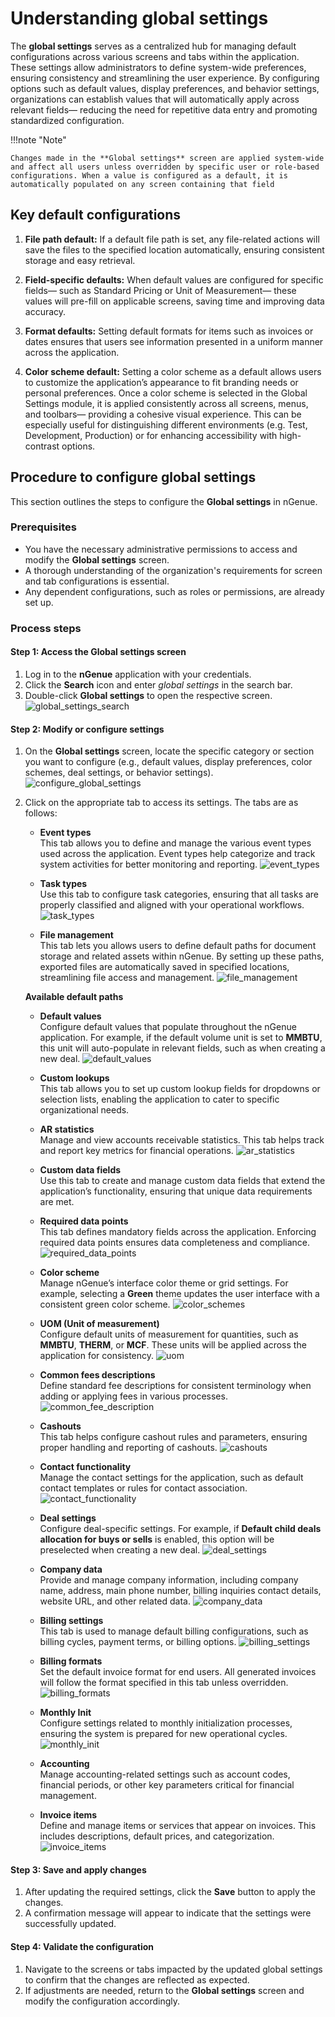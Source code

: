 # Understanding global settings

The **global settings** serves as a centralized hub for managing default configurations across various screens and tabs within the application. These settings allow administrators to define system-wide preferences, ensuring consistency and streamlining the user experience. By configuring options such as default values, display preferences, and behavior settings, organizations can establish values that will automatically apply across relevant fields— reducing the need for repetitive data entry and promoting standardized configuration.

!!!note "Note"

    Changes made in the **Global settings** screen are applied system-wide and affect all users unless overridden by specific user or role-based configurations. When a value is configured as a default, it is automatically populated on any screen containing that field

## Key default configurations

1. **File path default:** If a default file path is set, any file-related actions will save the files to the specified location automatically, ensuring consistent storage and easy retrieval.

2. **Field-specific defaults:** When default values are configured for specific fields— such as Standard Pricing or Unit of Measurement— these values will pre-fill on applicable screens, saving time and improving data accuracy. 

3. **Format defaults:** Setting default formats for items such as invoices or dates ensures that users see information presented in a uniform manner across the application.

4. **Color scheme default:** Setting a color scheme as a default allows users to customize the application’s appearance to fit branding needs or personal preferences. Once a color scheme is selected in the Global Settings module, it is applied consistently across all screens, menus, and toolbars— providing a cohesive visual experience. This can be especially useful for distinguishing different environments (e.g. Test, Development, Production) or for enhancing accessibility with high-contrast options.

## Procedure to configure global settings

This section outlines the steps to configure the **Global settings** in nGenue.

### Prerequisites

* You have the necessary administrative permissions to access and modify the **Global settings** screen.
* A thorough understanding of the organization's requirements for screen and tab configurations is essential.
* Any dependent configurations, such as roles or permissions, are already set up.

### Process steps

#### Step 1: Access the Global settings screen

1. Log in to the **nGenue** application with your credentials.  
2. Click the **Search** icon and enter *global settings* in the search bar.  
3.	Double-click **Global settings** to open the respective screen.
    ![global_settings_search](./images/global_settings_1.png)

#### Step 2: Modify or configure settings

1. On the **Global settings** screen, locate the specific category or section you want to configure (e.g., default values, display preferences, color schemes, deal settings, or behavior settings).
![configure_global_settings](./images/global_settings_2.png)

2. Click on the appropriate tab to access its settings. The tabs are as follows:

    * **Event types**<br>
    This tab allows you to define and manage the various event types used across the application. Event types help categorize and track system activities for better monitoring and reporting.
    ![event_types](./images/global_settings_event_types.png)

    * **Task types**<br>
    Use this tab to configure task categories, ensuring that all tasks are properly classified and aligned with your operational workflows.
    ![task_types](./images/global_settings_task_types.png)

    * **File management**<br> 
    This tab lets you allows users to define default paths for document storage and related assets within nGenue. By setting up these paths, exported files are automatically saved in specified locations, streamlining file access and management.
    ![file_management](./images/global_settings_file_management.png)

    **Available default paths**

    * **Default values**<br>
    Configure default values that populate throughout the nGenue application. For example, if the default volume unit is set to **MMBTU**, this unit will auto-populate in relevant fields, such as when creating a new deal.
    ![default_values](./images/global_settings_default_values.png)

    * **Custom lookups**<br>
    This tab allows you to set up custom lookup fields for dropdowns or selection lists, enabling the application to cater to specific organizational needs.

    * **AR statistics**<br>
    Manage and view accounts receivable statistics. This tab helps track and report key metrics for financial operations.
    ![ar_statistics](./images/global_settings_ar_statistics.png)

    * **Custom data fields**<br>
    Use this tab to create and manage custom data fields that extend the application’s functionality, ensuring that unique data requirements are met.

    * **Required data points**<br>
    This tab defines mandatory fields across the application. Enforcing required data points ensures data completeness and compliance.
    ![required_data_points](./images/global_settings_required_data_points.png)

    * **Color scheme**<br>
    Manage nGenue’s interface color theme or grid settings. For example, selecting a **Green** theme updates the user interface with a consistent green color scheme.
    ![color_schemes](./images/global_settings_color_schemes.png)

    * **UOM (Unit of measurement)**<br>
    Configure default units of measurement for quantities, such as **MMBTU**, **THERM**, or **MCF**. These units will be applied across the application for consistency.
    ![uom](./images/global_settings_uom.png)

    * **Common fees descriptions**<br>
    Define standard fee descriptions for consistent terminology when adding or applying fees in various processes.
    ![common_fee_description](./images/global_settings_common_fee_description.png)

    * **Cashouts**<br>
    This tab helps configure cashout rules and parameters, ensuring proper handling and reporting of cashouts.
    ![cashouts](./images/global_settings_cashouts.png)

    * **Contact functionality**<br>
    Manage the contact settings for the application, such as default contact templates or rules for contact association.
    ![contact_functionality](./images/global_settings_contact_functionality.png)

    * **Deal settings**<br>
    Configure deal-specific settings. For example, if **Default child deals allocation for buys or sells** is enabled, this option will be preselected when creating a new deal.
    ![deal_settings](./images/global_settings_deal_settings.png)

    * **Company data**<br>
    Provide and manage company information, including company name, address, main phone number, billing inquiries contact details, website URL, and other related data.
    ![company_data](./images/global_settings_company_data.png)

    * **Billing settings**<br>
    This tab is used to manage default billing configurations, such as billing cycles, payment terms, or billing options.
    ![billing_settings](./images/global_settings_billing_settings.png)

    * **Billing formats**<br>
    Set the default invoice format for end users. All generated invoices will follow the format specified in this tab unless overridden.
    ![billing_formats](./images/global_settings_billing_formats.png)

    * **Monthly Init**<br>
    Configure settings related to monthly initialization processes, ensuring the system is prepared for new operational cycles.
    ![monthly_init](./images/global_settings_monthly_init.png)

    * **Accounting**<br>
    Manage accounting-related settings such as account codes, financial periods, or other key parameters critical for financial management.

    * **Invoice items**<br>
    Define and manage items or services that appear on invoices. This includes descriptions, default prices, and categorization.
    ![invoice_items](./images/global_settings_invoice_items.png)

#### Step 3: Save and apply changes

1. After updating the required settings, click the **Save** button to apply the changes.  
2. A confirmation message will appear to indicate that the settings were successfully updated.  

#### Step 4: Validate the configuration

1. Navigate to the screens or tabs impacted by the updated global settings to confirm that the changes are reflected as expected.  
2. If adjustments are needed, return to the **Global settings** screen and modify the configuration accordingly.